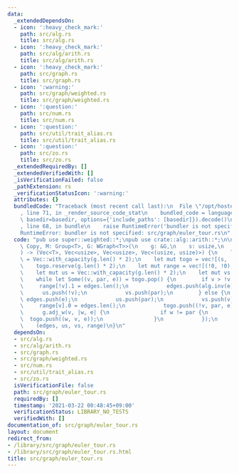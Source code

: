 ```yaml
---
data:
  _extendedDependsOn:
  - icon: ':heavy_check_mark:'
    path: src/alg.rs
    title: src/alg.rs
  - icon: ':heavy_check_mark:'
    path: src/alg/arith.rs
    title: src/alg/arith.rs
  - icon: ':heavy_check_mark:'
    path: src/graph.rs
    title: src/graph.rs
  - icon: ':warning:'
    path: src/graph/weighted.rs
    title: src/graph/weighted.rs
  - icon: ':question:'
    path: src/num.rs
    title: src/num.rs
  - icon: ':question:'
    path: src/util/trait_alias.rs
    title: src/util/trait_alias.rs
  - icon: ':question:'
    path: src/zo.rs
    title: src/zo.rs
  _extendedRequiredBy: []
  _extendedVerifiedWith: []
  _isVerificationFailed: false
  _pathExtension: rs
  _verificationStatusIcon: ':warning:'
  attributes: {}
  bundledCode: "Traceback (most recent call last):\n  File \"/opt/hostedtoolcache/Python/3.9.2/x64/lib/python3.9/site-packages/onlinejudge_verify/documentation/build.py\"\
    , line 71, in _render_source_code_stat\n    bundled_code = language.bundle(stat.path,\
    \ basedir=basedir, options={'include_paths': [basedir]}).decode()\n  File \"/opt/hostedtoolcache/Python/3.9.2/x64/lib/python3.9/site-packages/onlinejudge_verify/languages/user_defined.py\"\
    , line 68, in bundle\n    raise RuntimeError('bundler is not specified: {}'.format(path.as_posix()))\n\
    RuntimeError: bundler is not specified: src/graph/euler_tour.rs\n"
  code: "pub use super::weighted::*;\npub use crate::alg::arith::*;\n\npub fn euler_tour<T:\
    \ Copy, M: Group<T>, G: WGraph<T>>(\n    g: &G,\n    s: usize,\n    alg: M,\n\
    ) -> (Vec<T>, Vec<usize>, Vec<usize>, Vec<(usize, usize)>) {\n    let mut edges\
    \ = Vec::with_capacity(g.len() * 2);\n    let mut togo = vec![(s, !0, alg.unit())];\n\
    \    togo.reserve(g.len() * 2);\n    let mut range = vec![(!0, !0); g.len()];\n\
    \    let mut us = Vec::with_capacity(g.len() * 2);\n    let mut vs = us.clone();\n\
    \    while let Some((v, par, e)) = togo.pop() {\n        if v > !v {\n       \
    \     range[!v].1 = edges.len();\n            edges.push(alg.inv(e));\n      \
    \      us.push(!v);\n            vs.push(par);\n        } else {\n           \
    \ edges.push(e);\n            us.push(par);\n            vs.push(v);\n       \
    \     range[v].0 = edges.len();\n            togo.push((!v, par, e));\n      \
    \      g.adj_w(v, |w, e| {\n                if w != par {\n                  \
    \  togo.push((w, v, e));\n                }\n            });\n        }\n    }\n\
    \    (edges, us, vs, range)\n}\n"
  dependsOn:
  - src/alg.rs
  - src/alg/arith.rs
  - src/graph.rs
  - src/graph/weighted.rs
  - src/num.rs
  - src/util/trait_alias.rs
  - src/zo.rs
  isVerificationFile: false
  path: src/graph/euler_tour.rs
  requiredBy: []
  timestamp: '2021-03-22 00:48:45+09:00'
  verificationStatus: LIBRARY_NO_TESTS
  verifiedWith: []
documentation_of: src/graph/euler_tour.rs
layout: document
redirect_from:
- /library/src/graph/euler_tour.rs
- /library/src/graph/euler_tour.rs.html
title: src/graph/euler_tour.rs
---
```

